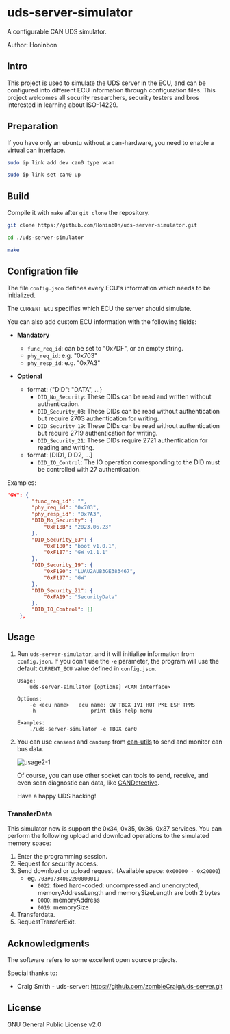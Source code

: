 # uds-server-simulator
A configurable CAN UDS simulator.

Author: Honinbon

## Intro
This project is used to simulate the UDS server in the ECU, and can be configured into different ECU information through configuration files. This project welcomes all security researchers, security testers and bros interested in learning about ISO-14229.

## Preparation
If you have only an ubuntu without a can-hardware, you need to enable a virtual can interface.
```sh
sudo ip link add dev can0 type vcan

sudo ip link set can0 up
```

## Build
Compile it with `make` after `git clone` the repository.

```sh
git clone https://github.com/Honinb0n/uds-server-simulator.git

cd ./uds-server-simulator

make
```

## Configration file
The file `config.json` defines every ECU's information which needs to be initialized.

The `CURRENT_ECU` specifies which ECU the server should simulate.

You can also add custom ECU information with the following fields:

* **Mandatory**
    * `func_req_id`: can be set to "0x7DF", or an empty string.
    * `phy_req_id`: e.g. "0x703"
    * `phy_resp_id`: e.g. "0x7A3"    

* **Optional** 
    * format: {"DID": "DATA", ...}   
        * `DID_No_Security`: These DIDs can be read and written without authentication.
        * `DID_Security_03`: These DIDs can be read without authentication but require 2703 authentication for writing.
        * `DID_Security_19`: These DIDs can be read without authentication but require 2719 authentication for writing.   
        * `DID_Security_21`: These DIDs require 2721 authentication for reading and writing.
    * format: [DID1, DID2, ...] 
        * `DID_IO_Control`: The IO operation corresponding to the DID must be controlled with 27 authentication.

Examples:
```json
"GW": {
        "func_req_id": "",
        "phy_req_id": "0x703",
        "phy_resp_id": "0x7A3",
        "DID_No_Security": {
            "0xF18B": "2023.06.23"
        },
        "DID_Security_03": {
            "0xF180": "boot v1.0.1", 
            "0xF187": "GW v1.1.1"
        },
        "DID_Security_19": {
            "0xF190": "LUAU2AUB3GE383467",
            "0xF197": "GW"
        },
        "DID_Security_21": {
            "0xFA19": "SecurityData"
        },
        "DID_IO_Control": []
    },
```

## Usage
1. Run `uds-server-simulator`, and it will initialize information from `config.json`. If you don't use the `-e` parameter, the program will use the default `CURRENT_ECU` value defined in `config.json`.

    ```
    Usage:   
        uds-server-simulator [options] <CAN interface> 

    Options:  
        -e <ecu name>	ecu name: GW TBOX IVI HUT PKE ESP TPMS   
        -h                  print this help menu  

    Examples:   
        ./uds-server-simulator -e TBOX can0  
    ```

2. You can use `cansend` and `candump` from [can-utils](https://github.com/linux-can/can-utils.git) to send and monitor can bus data.   

    ![usage2-1](./pic/usage2-1.png) 
    
    Of course, you can use other socket can tools to send, receive, and even scan diagnostic can data, like [CANDetective](https://github.com/Honinb0n/CANDetective.git "coming soon in a few weeks").

    Have a happy UDS hacking!

### TransferData

This simulator now is support the 0x34, 0x35, 0x36, 0x37 services. You can perform the following upload and download operations to the simulated memory space:

1. Enter the programming session.
2. Request for security access.
3. Send download or upload request. (Available space: `0x00000 - 0x20000`)
    - eg. `703#0734002200000019`
        - `0022`: fixed hard-coded: uncompressed and unencrypted, memoryAddressLength and memorySizeLength are both 2 bytes
        - `0000`: memoryAddress
        - `0019`: memorySize
4. Transferdata.
5. RequestTransferExit.

## Acknowledgments
The software refers to some excellent open source projects.

Special thanks to:

* Craig Smith - uds-server: <https://github.com/zombieCraig/uds-server.git>

## License
GNU General Public License v2.0



